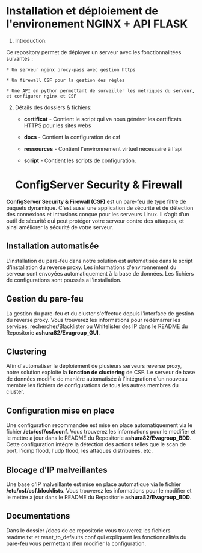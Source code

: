 # Installation et déploiement de l'environement NGINX + API FLASK

1. Introduction:

Ce repository permet de déployer un serveur avec les fonctionnalitées suivantes :

    * Un serveur nginx proxy-pass avec gestion https

    * Un firewall CSF pour la gestion des règles
    
    * Une API en python permettant de surveiller les métriques du serveur, et configurer nginx et CSF

2. Détails des dossiers & fichiers:
  
   * **certificat** - Contient le script qui va nous générer les certificats HTTPS pour les sites webs
   
   * **docs** - Contient la configuration de csf
   
   * **ressources** - Contient l'environnement virtuel nécessaire à l'api

   * **script** - Contient les scripts de configuration.
   
   
    
   # ConfigServer Security & Firewall

**ConfigServer Security & Firewall (CSF)** est un pare-feu de type filtre de paquets dynamique. C'est aussi une application de sécurité et de détection des connexions et intrusions conçue pour les serveurs Linux. Il s’agit d’un outil de sécurité qui peut protéger votre serveur contre des attaques, et ainsi améliorer la sécurité de votre serveur.


## Installation automatisée

L'installation du pare-feu dans notre solution est automatisée dans le script d'installation du reverse proxy. Les informations d'environnement du serveur sont envoyées automatiquement à la base de données. Les fichiers de configurations sont poussés a l'installation.


## Gestion du pare-feu

La gestion du pare-feu et du cluster s'effectue depuis l'interface de gestion du reverse proxy. Vous trouverez les informations pour redémarrer les services, rechercher/Blacklister ou Whitelister des IP dans le README du Repositorie **ashura82/Evagroup_GUI**.


## Clustering

Afin d'automatiser le déploiement de plusieurs serveurs reverse proxy, notre solution exploite la **fonction de clustering** de CSF. Le serveur de base de données modifie de manière automatisée à l'intégration d'un nouveau membre les fichiers de configurations de tous les autres membres du cluster.


## Configuration mise en place

Une configuration recommandée est mise en place automatiquement via le fichier **/etc/csf/csf.conf**. Vous trouverez les informations pour le modifier et le mettre a jour dans le README du Repositorie **ashura82/Evagroup_BDD**.
Cette configuration intègre la détection des actions telles que le scan de port, l'icmp flood, l'udp flood, les attaques distribuées, etc.


## Blocage d'IP malveillantes

Une base d'IP malveillante est mise en place automatique via le fichier **/etc/csf/csf.blocklists**. Vous trouverez les informations pour le modifier et le mettre a jour dans le README du Repositorie **ashura82/Evagroup_BDD**.


## Documentations

Dans le dossier /docs de ce repositorie vous trouverez les fichiers readme.txt et reset_to_defaults.conf qui expliquent les fonctionnalités du pare-feu vous permettant d'en modifier la configuration.
